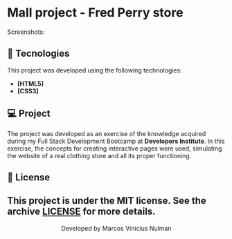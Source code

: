 # Mall project - Fred Perry store

Screenshots:


## 🚀 Tecnologies
This project was developed using the following technologies:
- <strong>[HTML5]</strong>
- <strong>[CSS3]</strong>

## 💻 Project

The project was developed as an exercise of the knowledge acquired during my Full Stack Development Bootcamp at <strong>Developers Institute</strong>.
In this exercise, the concepts for creating interactive pages were used, simulating the website of a real clothing store and all its proper functioning.

## 📝 License
This project is under the MIT license. See the archive [LICENSE](LICENSE.md) for more details.
---
<p align="center">Developed by Marcos Vinicius Nulman</p>